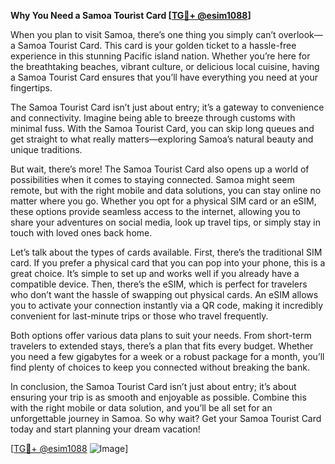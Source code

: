 **Why You Need a Samoa Tourist Card [[TG💪+ @esim1088](https://t.me/s/esim1088)]**

When you plan to visit Samoa, there’s one thing you simply can’t overlook—a Samoa Tourist Card. This card is your golden ticket to a hassle-free experience in this stunning Pacific island nation. Whether you’re here for the breathtaking beaches, vibrant culture, or delicious local cuisine, having a Samoa Tourist Card ensures that you’ll have everything you need at your fingertips.

The Samoa Tourist Card isn’t just about entry; it’s a gateway to convenience and connectivity. Imagine being able to breeze through customs with minimal fuss. With the Samoa Tourist Card, you can skip long queues and get straight to what really matters—exploring Samoa’s natural beauty and unique traditions. 

But wait, there’s more! The Samoa Tourist Card also opens up a world of possibilities when it comes to staying connected. Samoa might seem remote, but with the right mobile and data solutions, you can stay online no matter where you go. Whether you opt for a physical SIM card or an eSIM, these options provide seamless access to the internet, allowing you to share your adventures on social media, look up travel tips, or simply stay in touch with loved ones back home.

Let’s talk about the types of cards available. First, there’s the traditional SIM card. If you prefer a physical card that you can pop into your phone, this is a great choice. It’s simple to set up and works well if you already have a compatible device. Then, there’s the eSIM, which is perfect for travelers who don’t want the hassle of swapping out physical cards. An eSIM allows you to activate your connection instantly via a QR code, making it incredibly convenient for last-minute trips or those who travel frequently.

Both options offer various data plans to suit your needs. From short-term travelers to extended stays, there’s a plan that fits every budget. Whether you need a few gigabytes for a week or a robust package for a month, you’ll find plenty of choices to keep you connected without breaking the bank.

In conclusion, the Samoa Tourist Card isn’t just about entry; it’s about ensuring your trip is as smooth and enjoyable as possible. Combine this with the right mobile or data solution, and you’ll be all set for an unforgettable journey in Samoa. So why wait? Get your Samoa Tourist Card today and start planning your dream vacation!

[[TG💪+ @esim1088](https://t.me/s/esim1088) ![Image](https://i.postimg.cc/Y0z9fWf4/image.png)]
